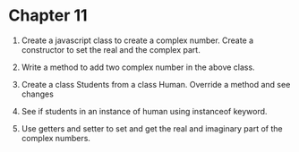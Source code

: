 # Chapter 11

1. Create a javascript class to create a complex number. Create a constructor to set the real and the complex part.

2. Write a method to add two complex number in the above class.

3. Create a class Students from a class Human. Override a method and see changes

4. See if students in an instance of human using instanceof keyword.

5. Use getters and setter to set and get the real and imaginary part of the complex numbers.